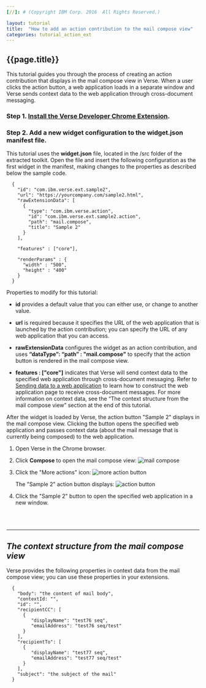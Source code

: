 ```yaml
---
[//]: # (Copyright IBM Corp. 2016  All Rights Reserved.)

layout: tutorial
title:  "How to add an action contribution to the mail compose view"
categories: tutorial_action_ext
---
```


## {{page.title}}  

This tutorial guides you through the process of creating an action contribution that displays in the mail compose view in Verse. When a user clicks the action button, a web application loads in a separate window and Verse sends context data to the web application through cross-document messaging.

### Step 1. [Install the Verse Developer Chrome Extension][1].

### Step 2. Add a new widget configuration to the widget.json manifest file.

This tutorial uses the __widget.json__ file, located in the /src folder of the extracted toolkit. Open the file and insert the following configuration as the first widget in the manifest, making changes to the properties as described below the sample code.

```
  {
    "id": "com.ibm.verse.ext.sample2",
    "url": "https://yourcompany.com/sample2.html",
    "rawExtensionData": [
      {
        "type": "com.ibm.verse.action", 
        "id": "com.ibm.verse.ext.sample2.action", 
        "path": "mail.compose", 
        "title": "Sample 2"
      }
    ],
    
    "features" : ["core"],
    
    "renderParams" : {
      "width" : "500",
      "height" : "400"
    }
  }
```

Properties to modify for this tutorial:

* __id__ provides a default value that you can either use, or change to another value.

* __url__ is required because it specifies the URL of the web application that is launched by the action contribution; you can specify the URL of any web application that you can access.

* __rawExtensionData__ configures the widget as an action contribution, and uses __“dataType”: “path” : "mail.compose"__ to specify that the action button is rendered in the mail compose view. 

* __features : ["core"]__ indicates that Verse will send context data to the specified web application through cross-document messaging. Refer to [Sending data to a web application][4] to learn how to construct the web application page to receive cross-document messages. For more information on context data, see the “The context structure from the mail compose view” section at the end of this tutorial.

After the widget is loaded by Verse, the action button "Sample 2" displays in the mail compose view. Clicking the button opens the specified web application and passes context data (about the mail message that is currently being composed) to the web application.

1.	Open Verse in the Chrome browser.

2.	Click __Compose__ to open the mail compose view:
    ![mail compose]({{site.baseurl}}/tutorials/img/compose_action.png)   

3.	Click the "More actions" icon: 
    ![more action button]({{site.baseurl}}/tutorials/img/compose_more_action.png)   
    
    The "Sample 2" action button displays:
    ![action button]({{site.baseurl}}/tutorials/img/compose_view_action.png)  
  
4.	Click the "Sample 2" button to open the specified web application in a new window. 

<br><br>
<hr>

## _The context structure from the mail compose view_ 


Verse provides the following properties in context data from the mail compose view; you can use these properties in your extensions.

```
  {
    "body": "the content of mail body",
    "contextId: "",
    "id": "",
    "recipientCC": [
      {
         "displayName": "test76 seq",
         "emailAddress": "test76 seq/test"
      }
    ],
    "recipientTo": [
      {
         "displayName": "test77 seq",
         "emailAddress": "test77 seq/test"
      }
    ],
    "subject": "the subject of the mail"
  }
```



[1]: {{site.baseurl}}/tutorials/tutorial-ext-install-toolkit.html
[2]: {{site.verse-developer-chrome-ext}}
[3]: {{site.baseurl}}/tutorials/tutorial-ext-action-contribution.html
[4]: {{site.baseurl}}/tutorials/tutorial-ext-send-data-to-app.html
